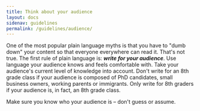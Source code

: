 ```yaml
---
title: Think about your audience
layout: docs
sidenav: guidelines
permalink: /guidelines/audience/
---
```


One of the most popular plain language myths is that you have to "dumb down" your content so that everyone everywhere can read it. That's not true. The first rule of plain language is: **_write for your audience_**. Use language your audience knows and feels comfortable with. Take your audience's current level of knowledge into account. Don't write for an 8th grade class if your audience is composed of PhD candidates, small business owners, working parents or immigrants. Only write for 8th graders if your audience is, in fact, an 8th grade class.

Make sure you know who your audience is – don't guess or assume.
